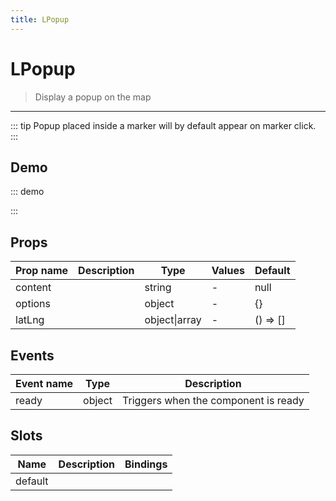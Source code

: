 ```yaml
---
title: LPopup
---
```


# LPopup

> Display a popup on the map

---

::: tip
Popup placed inside a marker will by default appear on marker click.
:::

## Demo

::: demo
<template>
<l-map style="height: 350px" :zoom="zoom" :center="center">
<l-tile-layer :url="url"></l-tile-layer>
<l-marker :lat-lng="markerLatLng">
<l-popup>Hello!</l-popup>
</l-marker>
</l-map>
</template>

<script>
import {LMap, LTileLayer, LMarker, LPopup, fixDefaultIcons} from 'vue2-leaflet';

// fixDefaultIcons needs to be called only once in the whole app.
fixDefaultIcons();

export default {
  components: {
    LMap,
    LTileLayer,
    LMarker,
    LPopup
  },
  data () {
    return {
      url: 'https://{s}.tile.openstreetmap.org/{z}/{x}/{y}.png',
      zoom: 8,
      center: [47.313220, -1.319482],
      markerLatLng: [47.313220, -1.319482]
    };
  }
}
</script>

:::

## Props

| Prop name | Description | Type          | Values | Default  |
| --------- | ----------- | ------------- | ------ | -------- |
| content   |             | string        | -      | null     |
| options   |             | object        | -      | {}       |
| latLng    |             | object\|array | -      | () => [] |

## Events

| Event name | Type   | Description                          |
| ---------- | ------ | ------------------------------------ |
| ready      | object | Triggers when the component is ready |

## Slots

| Name    | Description | Bindings |
| ------- | ----------- | -------- |
| default |             |          |
